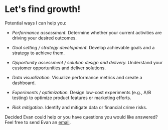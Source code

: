 # Let's find growth! 

Potential ways I can help you:

* <em> Performance assessment.</em> Determine whether your current activities are driving your desired outcomes.

* <em> Goal setting / strategy development.</em> Develop achievable goals and a strategy to achieve them.

* <em> Opportunity assessment / solution design and delivery.</em> Understand your customer opportunities and deliver solutions.

* <em> Data visualization.</em> Visualize performance metrics and create a dashboard.

* <em> Experiments / optimization.</em> Design low-cost experiments (e.g., A/B testing) to optimize product features or marketing efforts.

* <em> Risk mitigation.</em> Identify and mitigate data or financial crime risks.

Decided Evan could help or you have questions you would like answered? Feel free to send Evan an [email](mailto:grow.with.a.purpose@gmail.com).
